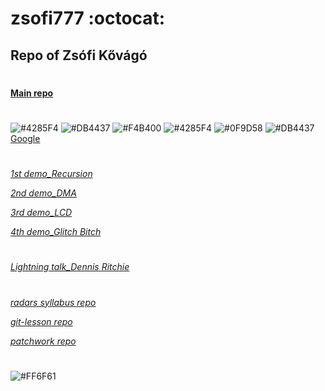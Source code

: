 # zsofi777 :octocat:
## Repo of Zsófi Kővágó
#
**[Main repo](https://github.com/zsofi777)**
#
![#4285F4](https://placehold.it/15/4285F4/000000?text=+)
![#DB4437](https://placehold.it/15/DB4437/000000?text=+)
![#F4B400](https://placehold.it/15/F4B400/000000?text=+)
![#4285F4](https://placehold.it/15/4285F4/000000?text=+)
![#0F9D58](https://placehold.it/15/0F9D58/000000?text=+)
![#DB4437](https://placehold.it/15/DB4437/000000?text=+)
[Google](https://www.google.com/)
#
*[1st demo_Recursion](https://slides.com/zsofikovago/deck)*

*[2nd demo_DMA](https://slides.com/zsofikovago/deck-1)*

*[3rd demo_LCD](https://slides.com/zsofikovago/deck-3)*

*[4th demo_Glitch Bitch](https://slides.com/zsofikovago/deck-4)*
#
*[Lightning talk_Dennis Ritchie](https://slides.com/zsofikovago/deck-2)*

#  

*[radars syllabus repo](https://github.com/green-fox-academy/radars-syllabus)*

*[git-lesson repo](https://github.com/zsofi777/git-lesson-repository)*

*[patchwork repo](https://github.com/zsofi777/patchwork)*

#

![#FF6F61](https://placehold.it/15/FF6F61/000000?text=+)
